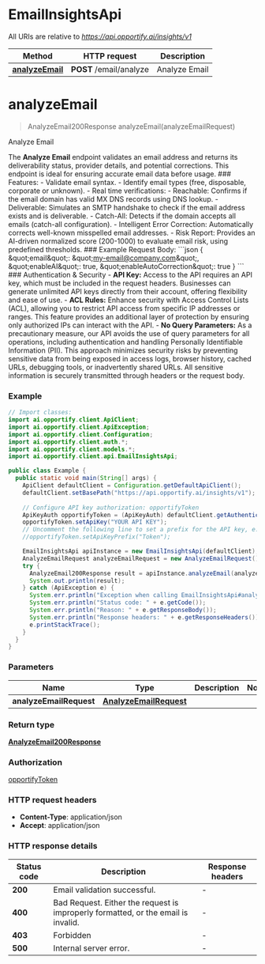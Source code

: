 # EmailInsightsApi

All URIs are relative to *https://api.opportify.ai/insights/v1*

| Method | HTTP request | Description |
|------------- | ------------- | -------------|
| [**analyzeEmail**](EmailInsightsApi.md#analyzeEmail) | **POST** /email/analyze | Analyze Email |


<a id="analyzeEmail"></a>
# **analyzeEmail**
> AnalyzeEmail200Response analyzeEmail(analyzeEmailRequest)

Analyze Email

The **Analyze Email** endpoint validates an email address and returns its deliverability status, provider details, and potential corrections. This endpoint is ideal for ensuring accurate email data before usage.  ### Features: - Validate email syntax. - Identify email types (free, disposable, corporate or unknown). - Real time verifications:   - Reachable: Confirms if the email domain has valid MX DNS records using DNS lookup.   - Deliverable: Simulates an SMTP handshake to check if the email address exists and is deliverable.   - Catch-All: Detects if the domain accepts all emails (catch-all configuration). - Intelligent Error Correction: Automatically corrects well-known misspelled email addresses. - Risk Report: Provides an AI-driven normalized score (200-1000) to evaluate email risk, using predefined thresholds.  ### Example Request Body: &#x60;&#x60;&#x60;json {   \&quot;email\&quot;: \&quot;my-email@company.com\&quot;,   \&quot;enableAI\&quot;: true,   \&quot;enableAutoCorrection\&quot;: true } &#x60;&#x60;&#x60;  ### Authentication &amp; Security - **API Key:** Access to the API requires an API key, which must be included in the request headers. Businesses can generate unlimited API keys directly from their account, offering flexibility and ease of use.  - **ACL Rules:** Enhance security with Access Control Lists (ACL), allowing you to restrict API access from specific IP addresses or ranges. This feature provides an additional layer of protection by ensuring only authorized IPs can interact with the API. - **No Query Parameters:** As a precautionary measure, our API avoids the use of query parameters for all operations, including authentication and handling Personally Identifiable Information (PII). This approach minimizes security risks by preventing sensitive data from being exposed in access logs, browser history, cached URLs, debugging tools, or inadvertently shared URLs. All sensitive information is securely transmitted through headers or the request body. 

### Example
```java
// Import classes:
import ai.opportify.client.ApiClient;
import ai.opportify.client.ApiException;
import ai.opportify.client.Configuration;
import ai.opportify.client.auth.*;
import ai.opportify.client.models.*;
import ai.opportify.client.api.EmailInsightsApi;

public class Example {
  public static void main(String[] args) {
    ApiClient defaultClient = Configuration.getDefaultApiClient();
    defaultClient.setBasePath("https://api.opportify.ai/insights/v1");
    
    // Configure API key authorization: opportifyToken
    ApiKeyAuth opportifyToken = (ApiKeyAuth) defaultClient.getAuthentication("opportifyToken");
    opportifyToken.setApiKey("YOUR API KEY");
    // Uncomment the following line to set a prefix for the API key, e.g. "Token" (defaults to null)
    //opportifyToken.setApiKeyPrefix("Token");

    EmailInsightsApi apiInstance = new EmailInsightsApi(defaultClient);
    AnalyzeEmailRequest analyzeEmailRequest = new AnalyzeEmailRequest(); // AnalyzeEmailRequest | 
    try {
      AnalyzeEmail200Response result = apiInstance.analyzeEmail(analyzeEmailRequest);
      System.out.println(result);
    } catch (ApiException e) {
      System.err.println("Exception when calling EmailInsightsApi#analyzeEmail");
      System.err.println("Status code: " + e.getCode());
      System.err.println("Reason: " + e.getResponseBody());
      System.err.println("Response headers: " + e.getResponseHeaders());
      e.printStackTrace();
    }
  }
}
```

### Parameters

| Name | Type | Description  | Notes |
|------------- | ------------- | ------------- | -------------|
| **analyzeEmailRequest** | [**AnalyzeEmailRequest**](AnalyzeEmailRequest.md)|  | |

### Return type

[**AnalyzeEmail200Response**](AnalyzeEmail200Response.md)

### Authorization

[opportifyToken](../README.md#opportifyToken)

### HTTP request headers

 - **Content-Type**: application/json
 - **Accept**: application/json

### HTTP response details
| Status code | Description | Response headers |
|-------------|-------------|------------------|
| **200** | Email validation successful. |  -  |
| **400** | Bad Request. Either the request is improperly formatted, or the email is invalid. |  -  |
| **403** | Forbidden |  -  |
| **500** | Internal server error. |  -  |

